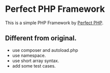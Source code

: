 # Perfect PHP Framework

This is a simple PHP Framework by [Perfect PHP](https://gihyo.jp/dp/ebook/2014/978-4-7741-6756-5/).

## Different from original.
- use composer and autoload.php
- use namespace.
- use short array syntax.
- add some test cases.
